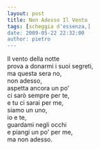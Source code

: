 ```yaml
---
layout: post
title: Non Adesso Il Vento
tags: [scheggia d'essenza,]
date: 2009-05-22 22:32:00
author: pietro
---
```

Il vento della notte<br/>prova a donarmi i suoi segreti,<br/>ma questa sera no,<br/>non adesso,<br/>aspetta ancora un po'<br/>ci sarò sempre per te,<br/>e tu ci sarai per me,<br/>siamo un uno,<br/>io e te,<br/>guardami negli occhi<br/>e piangi un po' per me,<br/>ma non adesso.

